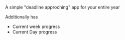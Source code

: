 A simple "deadline approching" app for your entire year

Additionally has
  * Current week progress
  * Current Day progress